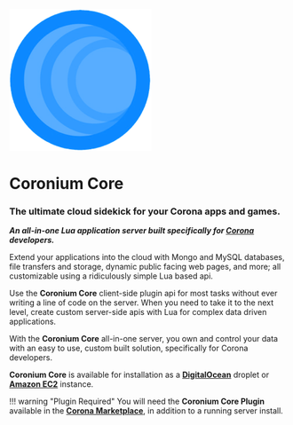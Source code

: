 ![logo](imgs/logo256.png)

# Coronium Core

<h3>The ultimate cloud sidekick for your Corona apps and games.</h3>

___An all-in-one Lua application server built specifically for [Corona](https://coronalabs.com/) developers.___

Extend your applications into the cloud with Mongo and MySQL databases, file transfers and storage, dynamic public facing web pages, and more; all customizable using a ridiculously simple Lua based api.

Use the __Coronium Core__ client-side plugin api for most tasks without ever writing a line of code on the server. When you need to take it to the next level, create custom server-side apis with Lua for complex data driven applications.

With the __Coronium Core__ all-in-one server, you own and control your data with an easy to use, custom built solution, specifically for Corona developers.


__Coronium Core__ is available for installation as a __[DigitalOcean](install/digitalocean)__ droplet or __[Amazon EC2](install/ec2)__ instance.

!!! warning "Plugin Required"
    You will need the __Coronium Core Plugin__ available in the __[Corona Marketplace](https://marketplace.coronalabs.com/plugin/coronium-core)__, in addition to a running server install.